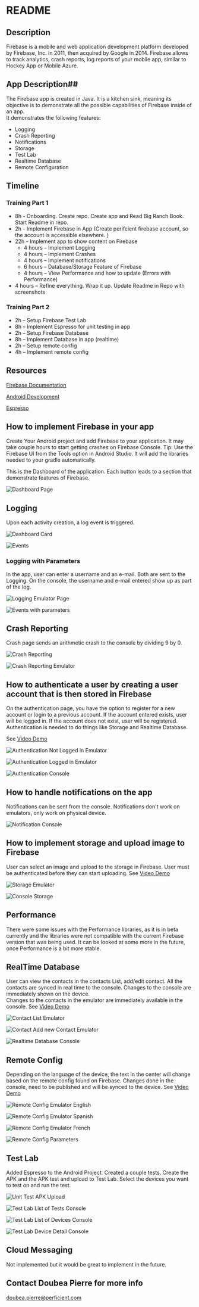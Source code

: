 # README #

## Description ##
Firebase is a mobile and web application development platform developed by Firebase, Inc. in 2011, then acquired by Google in 2014. 
Firebase allows to track analytics, crash reports, log reports of your mobile app, similar to Hockey App or Mobile Azure. 

## App  Description##
The Firebase app is created in Java. It is a kitchen sink, meaning its objective is to demonstrate all the possible capabilities of Firebase inside of an app.  
It demonstrates the following features: 
* Logging 
* Crash Reporting 
* Notifications 
* Storage
* Test Lab 
* Realtime Database 
* Remote Configuration


## Timeline ##
### Training Part 1 ###
* 8h - Onboarding. Create repo. Create app and Read Big Ranch Book. Start Readme in repo.  
* 2h - Implement Firebase in App  (Create perifcient firebase account, so the account is accessible elsewhere. )
* 22h - Implement app to show content on Firebase
    * 4 hours – Implement Logging
    * 4 hours – Implement Crashes
    * 4 hours – Implement notifications
    * 6 hours – Database/Storage Feature of Firebase
    * 4 hours – View Performance and how to update (Errors with Performance)
* 4 hours – Refine everything. Wrap it up.  Update Readme in Repo with screenshots

### Training Part 2 ###
* 2h – Setup Firebase Test Lab
* 8h – Implement Espresso for unit testing in app
* 2h – Setup Firebase Database
* 8h – Implement Database in app (realtime)
* 2h – Setup remote config
* 4h – Implement remote config

## Resources ## 

[Firebase Documentation](https://firebase.google.com/docs/)

[Android Development](https://developer.android.com)

[Espresso](https://developer.android.com/training/testing/espresso)


## How to implement Firebase in your app ##
Create Your Android project and add Firebase to your application. 
It may take couple hours to start getting crashes on Firebase Console. 
Tip: Use the Firebase UI from the Tools option in Android Studio. It will add the libraries needed to your gradle automatically. 

This is the Dashboard of the application. Each button leads to a section that demonstrate features of Firebase. 

![Dashboard Page](https://bytebucket.org/bluetube/doubea-pierre-android-firebase/raw/93d5cd65130771981661451e6169c6e4bc3e7bd5/Images/Emulator_Dashboard.png?token=07f0abe46255edfae5ef20162abbf50f28a58c7f)

## Logging ##
Upon each activity creation, a log event is triggered. 

![Dashboard Card](https://bytebucket.org/bluetube/doubea-pierre-android-firebase/raw/c69344a0da935435e4d0278100dda466454a5929/Images/console_dashboard_eventCard.png?token=51e57d7a9eb5121f194b84522b41e75d856d75a6)

![Events](https://bytebucket.org/bluetube/doubea-pierre-android-firebase/raw/c69344a0da935435e4d0278100dda466454a5929/Images/console_events.png?token=430c6aa7df59d381abf68cd2f5ac874feb29bbbf)

### Logging with Parameters ###
In the app, user can enter a username and an e-mail. Both are sent to the Logging. 
On the console, the username and e-mail entered show up as part of the log. 

![Logging Emulator Page](https://bytebucket.org/bluetube/doubea-pierre-android-firebase/raw/c69344a0da935435e4d0278100dda466454a5929/Images/logging.png?token=7965c6b8976b06c7c4532c35b2b9a9e54ce33a37)

![Events with parameters](https://bytebucket.org/bluetube/doubea-pierre-android-firebase/raw/c69344a0da935435e4d0278100dda466454a5929/Images/console_events_withparams.png?token=06c9cbb84103fbb742665dbce36357f6fc30a9b1)

## Crash Reporting ##
Crash page sends an arithmetic crash to the console by dividing 9 by 0. 

![Crash Reporting](https://bytebucket.org/bluetube/doubea-pierre-android-firebase/raw/c69344a0da935435e4d0278100dda466454a5929/Images/crash.png?token=520a35eff9d8314621c569f121ae43c14a8c5cc7)

![Crash Reporting Emulator](https://bytebucket.org/bluetube/doubea-pierre-android-firebase/raw/1d2891dbcfd5702a07e8b560bb2ac60818264762/Images/console_crash.png?token=a6b7dc42234f51a12e140a6f8f8010e96da8501a)


## How to authenticate a user by creating a user account that is then stored in Firebase ## 

On the authentication page, you have the option to register for a new account or login to a previous account. 
If the account entered exists, user will be logged in. If the account does not exist, user will be registered. 
Authentication is needed to do things like Storage and Realtime Database. 

See [Video Demo](https://bitbucket.org/bluetube/doubea-pierre-android-firebase/src/bda08da43fdcb5854f6adba08ceda054756cc57e/Videos/AuthenticationDemo_Login_Logout_Register.mov?at=master)

![Authentication Not Logged in Emulator](https://bytebucket.org/bluetube/doubea-pierre-android-firebase/raw/f824d1bde1b369f504c5446bae3425dde94c43d8/Images/Authentication_NotLoggedIn.png?token=6f286a1695ef68ae388ae6b5162eb4101831722d)

![Authentication Logged in Emulator](https://bytebucket.org/bluetube/doubea-pierre-android-firebase/raw/f824d1bde1b369f504c5446bae3425dde94c43d8/Images/Authentication_LoggedIn.png?token=d8d01ea67a5e1bf2c6d714159d86339885f2e831)

![Authentication Console](https://bytebucket.org/bluetube/doubea-pierre-android-firebase/raw/c69344a0da935435e4d0278100dda466454a5929/Images/console_authentication.png?token=e0669be2d2730a569db708655a9657f56dc0293c)

## How to handle notifications on the app ##

Notifications can be sent from the console. Notifications don't work on emulators, only work on physical device. 

![Notification Console](https://bytebucket.org/bluetube/doubea-pierre-android-firebase/raw/c69344a0da935435e4d0278100dda466454a5929/Images/console_notification.png?token=c8fdd5880c1ad1e56c49b645672a4871b3e9d56a)

## How to implement storage and upload image to Firebase ##

User can select an image and upload to the storage in Firebase. User must be authenticated before they can start uploading. 
See [Video Demo](https://bitbucket.org/bluetube/doubea-pierre-android-firebase/src/93d5cd65130771981661451e6169c6e4bc3e7bd5/Videos/Storage_Demo.mov?at=master)

![Storage Emulator](https://bytebucket.org/bluetube/doubea-pierre-android-firebase/raw/93d5cd65130771981661451e6169c6e4bc3e7bd5/Images/Emulator_Storage.png?token=02e7922d9a0144371dd86f332c99b69286e7d088)

![Console Storage](https://bytebucket.org/bluetube/doubea-pierre-android-firebase/raw/c69344a0da935435e4d0278100dda466454a5929/Images/console_storage_image.png?token=33b7efd0ff2c5b020ca74b24015bee6eeed45022)


## Performance ##

There were some issues with the Performance libraries, as it is in beta currently and the libraries were not compatible with the current Firebase version that was being used. 
It can be looked at some more in the future, once Performance is a bit more stable. 


## RealTime Database ## 

User can view the contacts in the contacts List, add/edit contact. All the contacts are synced in real time to the console. Changes to the console are immediately shown on the device.  
Changes to the contacts in the emulator are immediately available in the console. See [Video Demo](https://bitbucket.org/bluetube/doubea-pierre-android-firebase/src/93d5cd65130771981661451e6169c6e4bc3e7bd5/Videos/RealTimeDatabase_Demo.mov?at=master)

![Contact List Emulator](https://bytebucket.org/bluetube/doubea-pierre-android-firebase/raw/93d5cd65130771981661451e6169c6e4bc3e7bd5/Images/Emulator_ContactList.png?token=ecae5e844de386aa4db9e95bc19068d485ba5241)

![Contact Add new Contact Emulator](https://bytebucket.org/bluetube/doubea-pierre-android-firebase/raw/964d8adbd4977d237c38442a69402524962fea52/Images/Contact_Create.png?token=9ce3d875602c725b0a2129991c6f8615eb90ca63)

![Realtime Database Console](https://bytebucket.org/bluetube/doubea-pierre-android-firebase/raw/c79369430b1c123a6024c97930ca9130011a5a14/Images/Console_Database.png?token=4edb86d56a1a31995f2f1c3f4239b7efaa37f1d9)


## Remote Config ##

Depending on the language of the device, the text in the center will change based on the remote config found on Firebase. Changes done in the console, need to be published and will be synced to the device. 
See [Video Demo](https://bitbucket.org/bluetube/doubea-pierre-android-firebase/src/93d5cd65130771981661451e6169c6e4bc3e7bd5/Videos/RemoteConfig_Demo.mov?at=master)

![Remote Config Emulator English](https://bytebucket.org/bluetube/doubea-pierre-android-firebase/raw/964d8adbd4977d237c38442a69402524962fea52/Images/RemoteConfig_English.png?token=38adc1799310c609a54d04f8bb90ea3f37872c91)

![Remote Config Emulator Spanish](https://bytebucket.org/bluetube/doubea-pierre-android-firebase/raw/964d8adbd4977d237c38442a69402524962fea52/Images/RemoteConfig_Spanish.png?token=c1ba74d09720a3585421d9147b52f9295f76b3b1)

![Remote Config Emulator French](https://bytebucket.org/bluetube/doubea-pierre-android-firebase/raw/964d8adbd4977d237c38442a69402524962fea52/Images/RemoteConfig_French.png?token=ca51f9a8de830d0f4f97cf8294d7fd331b8612a9)

![Remote Config Parameters](https://bytebucket.org/bluetube/doubea-pierre-android-firebase/raw/964d8adbd4977d237c38442a69402524962fea52/Images/Console_RemoteConfig_Parameter.png?token=2fd780d697843a0a618e900201cfcb8d40ec9071)

## Test Lab ##

Added Espresso to the Android Project. Created a couple tests. 
Create the APK and the APK test and upload to Test Lab. Select the devices you want to test on and run the test.

![Unit Test APK Upload](https://bytebucket.org/bluetube/doubea-pierre-android-firebase/raw/964d8adbd4977d237c38442a69402524962fea52/Images/Console_RemoteConfig_APK.png?token=7d93b7702dabf0802a26a94d9bbd517b0e0f0731)

![Test Lab List of Tests Console](https://bytebucket.org/bluetube/doubea-pierre-android-firebase/raw/964d8adbd4977d237c38442a69402524962fea52/Images/Console_TestLab_ListofTests.png?token=b2e2f6fba9a94b078b6504174ec42fa6329b6c5b)

![Test Lab List of Devices Console](https://bytebucket.org/bluetube/doubea-pierre-android-firebase/raw/964d8adbd4977d237c38442a69402524962fea52/Images/Console_RemoteConfig_TestingComplete.png?token=a459466ce5ef6f4af0afa5b34fec159b6e3dddb6)

![Test Lab Device Detail Console](https://bytebucket.org/bluetube/doubea-pierre-android-firebase/raw/964d8adbd4977d237c38442a69402524962fea52/Images/Console_TestLab_Device_Tests.png?token=5a7ce2e6093f28b65ca0bb95bc7e198d3639b8fc)

## Cloud Messaging ## 

Not implemented but it would be great to implement in the future. 

## Contact Doubea Pierre for more info ##
doubea.pierre@perficient.com